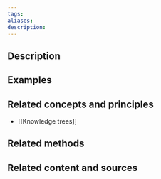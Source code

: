 ```yaml
---
tags: 
aliases: 
description:
---
```


## Description


## Examples 


## Related concepts and principles
- [[Knowledge trees]]

## Related methods


## Related content and sources
